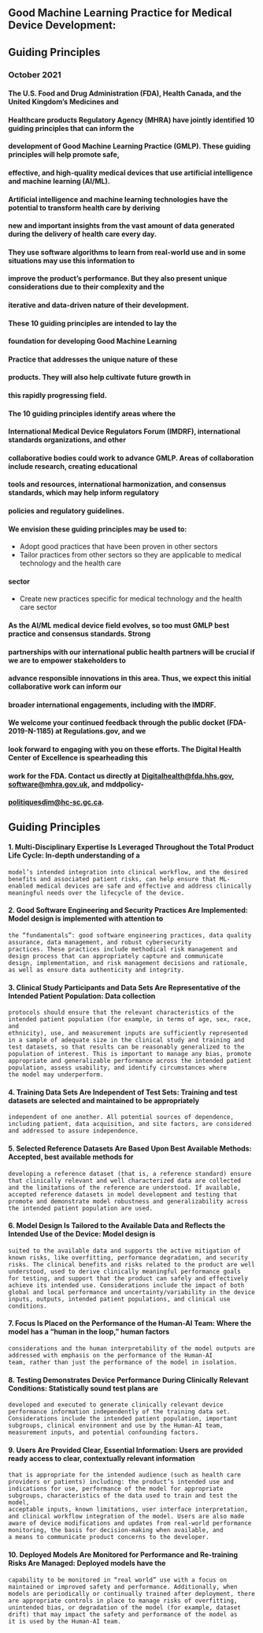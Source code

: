 ## Good Machine Learning Practice for Medical Device Development:

## Guiding Principles

### October 2021

#### The U.S. Food and Drug Administration (FDA), Health Canada, and the United Kingdom’s Medicines and

#### Healthcare products Regulatory Agency (MHRA) have jointly identified 10 guiding principles that can inform the

#### development of Good Machine Learning Practice (GMLP). These guiding principles will help promote safe,

#### effective, and high-quality medical devices that use artificial intelligence and machine learning (AI/ML).

#### Artificial intelligence and machine learning technologies have the potential to transform health care by deriving

#### new and important insights from the vast amount of data generated during the delivery of health care every day.

#### They use software algorithms to learn from real-world use and in some situations may use this information to

#### improve the product’s performance. But they also present unique considerations due to their complexity and the

#### iterative and data-driven nature of their development.

#### These 10 guiding principles are intended to lay the

#### foundation for developing Good Machine Learning

#### Practice that addresses the unique nature of these

#### products. They will also help cultivate future growth in

#### this rapidly progressing field.

#### The 10 guiding principles identify areas where the

#### International Medical Device Regulators Forum (IMDRF), international standards organizations, and other

#### collaborative bodies could work to advance GMLP. Areas of collaboration include research, creating educational

#### tools and resources, international harmonization, and consensus standards, which may help inform regulatory

#### policies and regulatory guidelines.

#### We envision these guiding principles may be used to:

- Adopt good practices that have been proven in other sectors
- Tailor practices from other sectors so they are applicable to medical technology and the health care

#### sector

- Create new practices specific for medical technology and the health care sector

#### As the AI/ML medical device field evolves, so too must GMLP best practice and consensus standards. Strong

#### partnerships with our international public health partners will be crucial if we are to empower stakeholders to

#### advance responsible innovations in this area. Thus, we expect this initial collaborative work can inform our

#### broader international engagements, including with the IMDRF.

#### We welcome your continued feedback through the public docket (FDA-2019-N-1185) at Regulations.gov, and we

#### look forward to engaging with you on these efforts. The Digital Health Center of Excellence is spearheading this

#### work for the FDA. Contact us directly at Digitalhealth@fda.hhs.gov, software@mhra.gov.uk, and mddpolicy-

#### politiquesdim@hc-sc.gc.ca.


## Guiding Principles

#### 1. Multi-Disciplinary Expertise Is Leveraged Throughout the Total Product Life Cycle: In-depth understanding of a

```
model’s intended integration into clinical workflow, and the desired benefits and associated patient risks, can help ensure that ML-
enabled medical devices are safe and effective and address clinically meaningful needs over the lifecycle of the device.
```
#### 2. Good Software Engineering and Security Practices Are Implemented: Model design is implemented with attention to

```
the “fundamentals”: good software engineering practices, data quality assurance, data management, and robust cybersecurity
practices. These practices include methodical risk management and design process that can appropriately capture and communicate
design, implementation, and risk management decisions and rationale, as well as ensure data authenticity and integrity.
```
#### 3. Clinical Study Participants and Data Sets Are Representative of the Intended Patient Population: Data collection

```
protocols should ensure that the relevant characteristics of the intended patient population (for example, in terms of age, sex, race, and
ethnicity), use, and measurement inputs are sufficiently represented in a sample of adequate size in the clinical study and training and
test datasets, so that results can be reasonably generalized to the population of interest. This is important to manage any bias, promote
appropriate and generalizable performance across the intended patient population, assess usability, and identify circumstances where
the model may underperform.
```
#### 4. Training Data Sets Are Independent of Test Sets: Training and test datasets are selected and maintained to be appropriately

```
independent of one another. All potential sources of dependence, including patient, data acquisition, and site factors, are considered
and addressed to assure independence.
```
#### 5. Selected Reference Datasets Are Based Upon Best Available Methods: Accepted, best available methods for

```
developing a reference dataset (that is, a reference standard) ensure that clinically relevant and well characterized data are collected
and the limitations of the reference are understood. If available, accepted reference datasets in model development and testing that
promote and demonstrate model robustness and generalizability across the intended patient population are used.
```
#### 6. Model Design Is Tailored to the Available Data and Reflects the Intended Use of the Device: Model design is

```
suited to the available data and supports the active mitigation of known risks, like overfitting, performance degradation, and security
risks. The clinical benefits and risks related to the product are well understood, used to derive clinically meaningful performance goals
for testing, and support that the product can safely and effectively achieve its intended use. Considerations include the impact of both
global and local performance and uncertainty/variability in the device inputs, outputs, intended patient populations, and clinical use
conditions.
```
#### 7. Focus Is Placed on the Performance of the Human-AI Team: Where the model has a “human in the loop,” human factors

```
considerations and the human interpretability of the model outputs are addressed with emphasis on the performance of the Human-AI
team, rather than just the performance of the model in isolation.
```
#### 8. Testing Demonstrates Device Performance During Clinically Relevant Conditions: Statistically sound test plans are

```
developed and executed to generate clinically relevant device performance information independently of the training data set.
Considerations include the intended patient population, important subgroups, clinical environment and use by the Human-AI team,
measurement inputs, and potential confounding factors.
```
#### 9. Users Are Provided Clear, Essential Information: Users are provided ready access to clear, contextually relevant information

```
that is appropriate for the intended audience (such as health care providers or patients) including: the product’s intended use and
indications for use, performance of the model for appropriate subgroups, characteristics of the data used to train and test the model,
acceptable inputs, known limitations, user interface interpretation, and clinical workflow integration of the model. Users are also made
aware of device modifications and updates from real-world performance monitoring, the basis for decision-making when available, and
a means to communicate product concerns to the developer.
```
#### 10. Deployed Models Are Monitored for Performance and Re-training Risks Are Managed: Deployed models have the

```
capability to be monitored in “real world” use with a focus on maintained or improved safety and performance. Additionally, when
models are periodically or continually trained after deployment, there are appropriate controls in place to manage risks of overfitting,
unintended bias, or degradation of the model (for example, dataset drift) that may impact the safety and performance of the model as
it is used by the Human-AI team.
```


